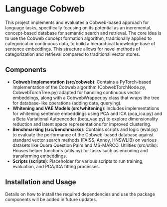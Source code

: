# Language Cobweb
This project implements and evaluates a Cobweb-based approach for language tasks, specifically focusing on its potential as an incremental, concept-based database for semantic search and retrieval.
The core idea is to use the Cobweb concept formation algorithm, traditionally applied to categorical or continuous data, to build a hierarchical knowledge base of sentence embeddings. This structure allows for novel methods of categorization and retrieval compared to traditional vector stores.
## Components
- **Cobweb Implementation (src/cobweb)**: Contains a PyTorch-based implementation of the Cobweb algorithm (CobwebTorchNode.py, CobwebTorchTree.py) adapted for handling continuous vector embeddings, along with a CobwebWrapper.py class that wraps the tree for database-like operations (adding data, querying).
- **Whitening and VAE Models (src/whitening)**: Includes implementations for whitening sentence embeddings using PCA and ICA (pca_ica.py) and a Beta Variational Autoencoder (beta_vae.py) to explore dimensionality reduction and latent space representations for improved clustering.
- **Benchmarking (src/benchmarks)**: Contains scripts and logic (eval.py) to evaluate the performance of the Cobweb-based database against standard vector search methods (FAISS, Annoy, HNSWLIB) on various datasets like Quora Question Pairs and MS-MARCO.
Utilities (src/utils): Houses helper functions (utils.py) for tasks such as encoding and transforming embeddings.
- **Scripts (scripts)**: Placeholder for various scripts to run training, evaluation, and PCA/ICA fitting processes.


## Installation and Usage

Details on how to install the required dependencies and use the package components will be added in future updates.

